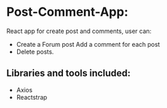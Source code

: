 # Post-Comment-App:
React app for create post and comments, user can:
* Create a Forum post
Add a comment for each post
* Delete posts.
## Libraries and tools included:
* Axios
* Reactstrap

